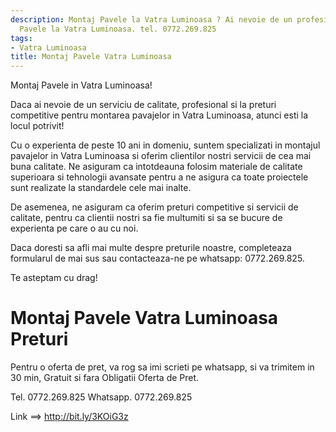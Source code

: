 ```yaml
---
description: Montaj Pavele la Vatra Luminoasa ? Ai nevoie de un profesionist in Montaj
  Pavele la Vatra Luminoasa. tel. 0772.269.825
tags:
- Vatra Luminoasa
title: Montaj Pavele Vatra Luminoasa
---
```



Montaj Pavele in Vatra Luminoasa! 

Daca ai nevoie de un serviciu de calitate, profesional si la preturi competitive pentru montarea pavajelor in Vatra Luminoasa, atunci esti la locul potrivit! 

Cu o experienta de peste 10 ani in domeniu, suntem specializati in montajul pavajelor in Vatra Luminoasa si oferim clientilor nostri servicii de cea mai buna calitate. Ne asiguram ca intotdeauna folosim materiale de calitate superioara si tehnologii avansate pentru a ne asigura ca toate proiectele sunt realizate la standardele cele mai inalte.

De asemenea, ne asiguram ca oferim preturi competitive si servicii de calitate, pentru ca clientii nostri sa fie multumiti si sa se bucure de experienta pe care o au cu noi. 

Daca doresti sa afli mai multe despre preturile noastre, completeaza formularul de mai sus sau contacteaza-ne pe whatsapp: 0772.269.825. 

Te asteptam cu drag!

# Montaj Pavele Vatra Luminoasa Preturi
Pentru o oferta de pret, va rog sa imi scrieti pe whatsapp, si va trimitem in 30 min, Gratuit si fara Obligatii Oferta de Pret.

Tel. 0772.269.825
Whatsapp. 0772.269.825

Link ==> http://bit.ly/3KOiG3z